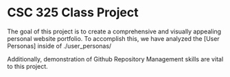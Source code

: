 # CSC 325 Class Project

The goal of this project is to create a comprehensive and visually appealing personal website portfolio.
To accomplish this, we have analyzed the [User Personas] inside of ./user_personas/

Additionally, demonstration of Github Repository Management skills are vital to this project.
